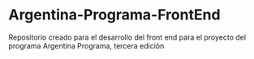 # Argentina-Programa-FrontEnd
Repositorio creado para el desarrollo del front end para el proyecto del programa Argentina Programa, tercera edición
